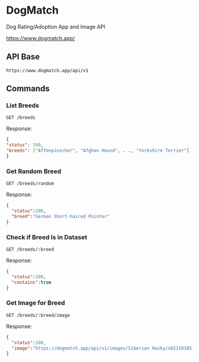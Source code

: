 # DogMatch
Dog Rating/Adoption App and Image API

https://www.dogmatch.app/

## API Base
```
https://www.dogmatch.app/api/v1
```

## Commands

### List Breeds
```
GET /breeds
```
Response:
```JSON
{
"status": 200, 
"breeds": ["Affenpinscher", "Afghan Hound", . ., "Yorkshire Terrier"]
}
```

### Get Random Breed
```
GET /breeds/random
```
Response:
```JSON
{
  "status":200,
  "breed":"German Short-haired Pointer"
}
```

### Check if Breed Is in Dataset
```
GET /breeds/:breed
```
Response:
```JSON
{
  "status":200,
  "contains":true
}
```

### Get Image for Breed
```
GET /breeds/:breed/image
```
Response:
```JSON
{
  "status":200,
  "image":"https://dogmatch.app/api/v1/images/Siberian Husky/n02110185_3540.jpg"
}
```
